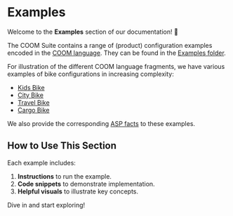 <!-- ---
hide:
- navigation
--- -->

# Examples

Welcome to the **Examples** section of our documentation! 🎉

The COOM Suite contains a range of (product) configuration examples encoded in
the [COOM language][coom]. They can be found in the [Examples folder][examples-coom].

For illustration of the different COOM language fragments,
we have various examples of bike configurations in increasing complexity:

- [Kids Bike][kids]
- [City Bike][city]
- [Travel Bike][travel]
- [Cargo Bike][cargo]

We also provide the corresponding [ASP facts][examples-asp] to these examples.

## How to Use This Section

Each example includes:

1. **Instructions** to run the example.
1. **Code snippets** to demonstrate implementation.
1. **Helpful visuals** to illustrate key concepts.

Dive in and start exploring!

[coom]: ../reference/coom/index.md
[examples-coom]: https://github.com/potassco/coom-suite/tree/master/examples/coom/
[examples-asp]: https://github.com/potassco/coom-suite/tree/master/examples/asp/
[kids]: kids-bike.md
[city]: city-bike.md
[travel]: travel-bike.md
[cargo]: cargo-bike.md

